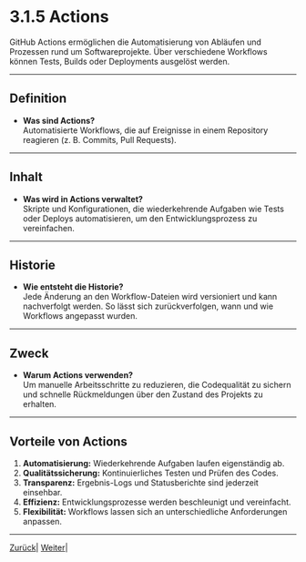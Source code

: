 # 3.1.5 Actions

GitHub Actions ermöglichen die Automatisierung von Abläufen und Prozessen rund um Softwareprojekte. Über verschiedene Workflows können Tests, Builds oder Deployments ausgelöst werden.

---

## Definition

- **Was sind Actions?**  
Automatisierte Workflows, die auf Ereignisse in einem Repository reagieren (z. B. Commits, Pull Requests).

---

## Inhalt

- **Was wird in Actions verwaltet?**  
Skripte und Konfigurationen, die wiederkehrende Aufgaben wie Tests oder Deploys automatisieren, um den Entwicklungsprozess zu vereinfachen.

---

## Historie

- **Wie entsteht die Historie?**  
Jede Änderung an den Workflow-Dateien wird versioniert und kann nachverfolgt werden. So lässt sich zurückverfolgen, wann und wie Workflows angepasst wurden.

---

## Zweck

- **Warum Actions verwenden?**  
Um manuelle Arbeitsschritte zu reduzieren, die Codequalität zu sichern und schnelle Rückmeldungen über den Zustand des Projekts zu erhalten.

---

## Vorteile von Actions

1. **Automatisierung:** Wiederkehrende Aufgaben laufen eigenständig ab.  
2. **Qualitätssicherung:** Kontinuierliches Testen und Prüfen des Codes.  
3. **Transparenz:** Ergebnis-Logs und Statusberichte sind jederzeit einsehbar.  
4. **Effizienz:** Entwicklungsprozesse werden beschleunigt und vereinfacht.  
5. **Flexibilität:** Workflows lassen sich an unterschiedliche Anforderungen anpassen.

---
[Zurück](../4/README.md)| [Weiter](../6/README.md)|
